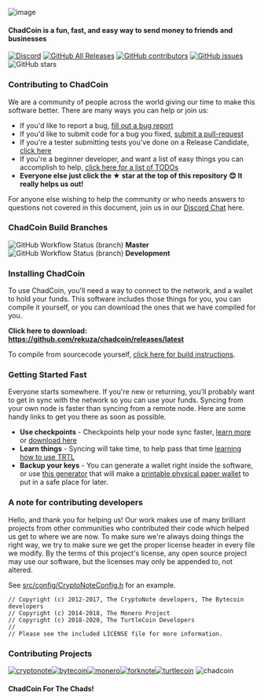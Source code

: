 ![image](https://cdn.discordapp.com/attachments/735046515982073949/790150915315204096/PicsArt_12-20-01.25.23.png)

#### ChadCoin is a fun, fast, and easy way to send money to friends and businesses

[![Discord](https://img.shields.io/discord/388915017187328002?label=ChadCoin%20Discord)](https://discord.gg/QVMsYcrvug) [![GitHub All Releases](https://img.shields.io/github/downloads/rekuza/chadcoin/total?label=Downloads)](https://github.com/rekuza/chadcoin/releases/latest) [![GitHub contributors](https://img.shields.io/github/contributors-anon/rekuza/chadcoin?label=Contributors)](https://github.com/rekuza/chadcoin/graphs/contributors) [![GitHub issues](https://img.shields.io/github/issues/rekuza/chadcoin?label=Issues)](https://github.com/rekuza/chadcoin/issues) ![GitHub stars](https://img.shields.io/github/stars/rekuza/chadcoin?label=Github%20Stars)

### Contributing to ChadCoin

We are a community of people across the world giving our time to make this software better. There are many ways you can help or join us:

-   If you'd like to report a bug, [fill out a bug report](https://github.com/rekuza/chadcoin/issues/new?template=bug_report.md)
-   If you'd like to submit code for a bug you fixed, [submit a pull-request](https://github.com/rekuza/chadcoin/compare)
-   If you're a tester submitting tests you've done on a Release Candidate, [click here](https://github.com/rekuza/chadcoin/issues/new?template=release-candidate.md)
-   If you're a beginner developer, and want a list of easy things you can accomplish to help, [click here for a list of TODOs](https://github.com/rekuza/chadcoin/labels/GOOD%20FIRST%20ISSUE)
-   **Everyone else just click the ★ star at the top of this repository 😊 It really helps us out!**

For anyone else wishing to help the community or who needs answers to questions not covered in this document, join us in our [Discord Chat](https://discord.gg/QVMsYcrvug) here.

### ChadCoin Build Branches

![GitHub Workflow Status (branch)](https://img.shields.io/github/workflow/status/rekuza/chadcoin/Build/master) **Master**
![GitHub Workflow Status (branch)](https://img.shields.io/github/workflow/status/rekuza/chadcoin/Build/development) **Development**

### Installing ChadCoin

To use ChadCoin, you'll need a way to connect to the network, and a wallet to hold your funds. This software includes those things for you, you can compile it yourself, or you can download the ones that we have compiled for you.

**Click here to download: https://github.com/rekuza/chadcoin/releases/latest**

To compile from sourcecode yourself, [click here for build instructions](https://github.com/rekuza/chadcoin/blob/development/COMPILE.md).

### Getting Started Fast

Everyone starts somewhere. If you're new or returning, you'll probably want to get in sync with the network so you can use your funds. Syncing from your own node is faster than syncing from a remote node. Here are some handy links to get you there as soon as possible.

-   **Use checkpoints** - Checkpoints help your node sync faster, [learn more](http://checkpoints.turtlecoin.lol/use.html) or [download here](http://checkpoints.turtlecoin.lol)
-   **Learn things** - Syncing will take time, to help pass that time [learning how to use TRTL](https://docs.turtlecoin.lol/)
-   **Backup your keys** - You can generate a wallet right inside the software, or use [this generator](https://turtlecoin.lol/wallet/) that will make a [printable physical paper wallet](https://docs.turtlecoin.lol/guides/wallets/making-a-wallet) to put in a safe place for later.

### A note for contributing developers

Hello, and thank you for helping us! Our work makes use of many brilliant projects from other communities who contributed their code which helped us get to where we are now. To make sure we're always doing things the right way, we try to make sure we get the proper license header in every file we modify. By the terms of this project's license, any open source project may use our software, but the licenses may only be appended to, not altered. 

See [src/config/CryptoNoteConfig.h](https://github.com/turtlecoin/turtlecoin/commit/28cfef2575f2d767f6e512f2a4017adbf44e610e) for an example.

```
// Copyright (c) 2012-2017, The CryptoNote developers, The Bytecoin developers
// Copyright (c) 2014-2018, The Monero Project
// Copyright (c) 2018-2020, The TurtleCoin Developers
//
// Please see the included LICENSE file for more information.
```

### Contributing Projects

[![cryptonote](https://user-images.githubusercontent.com/34389545/72484723-d84bf700-37ca-11ea-812e-e24cd7bf9fca.png)](https://cryptonote.org/)[![bytecoin](https://user-images.githubusercontent.com/34389545/72484467-ef3e1980-37c9-11ea-903d-3d1266e9c4c2.png)](https://bytecoin.org/)[![monero](https://user-images.githubusercontent.com/34389545/72484448-e0576700-37c9-11ea-934a-15a7d9231709.png)](https://web.getmonero.org/)[![forknote](https://user-images.githubusercontent.com/34389545/72484430-d59cd200-37c9-11ea-8529-e06ae2426dca.png)](http://forknote.net/)[![turtlecoin](https://user-images.githubusercontent.com/34389545/72484404-c0c03e80-37c9-11ea-8754-0b5a8e797965.png)](https://turtlecoin.lol)
![chadcoin](https://cdn.discordapp.com/attachments/735046515982073949/790150915315204096/PicsArt_12-20-01.25.23.png)
#### ChadCoin For The Chads!
